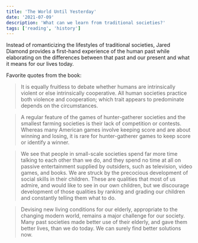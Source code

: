 ```yaml
---
title: 'The World Until Yesterday'
date: '2021-07-09'
description: 'What can we learn from traditional societies?'
tags: ['reading', 'history']
---
```


Instead of romanticizing the lifestyles of traditional societies, Jared Diamond provides a first-hand experience of the human past while elaborating on the differences between that past and our present and what it means for our lives today.

Favorite quotes from the book:

> It is equally fruitless to debate whether humans are intrinsically violent or else intrinsically cooperative. All human societies practice both violence and cooperation; which trait appears to predominate depends on the circumstances.

> A regular feature of the games of hunter-gatherer societies and the smallest farming societies is their lack of competition or contests. Whereas many American games involve keeping score and are about winning and losing, it is rare for hunter-gatherer games to keep score or identify a winner.

> We see that people in small-scale societies spend far more time talking to each other than we do, and they spend no time at all on passive entertainment supplied by outsiders, such as television, video games, and books. We are struck by the precocious development of social skills in their children. These are qualities that most of us admire, and would like to see in our own children, but we discourage development of those qualities by ranking and grading our children and constantly telling them what to do.

> Devising new living conditions for our elderly, appropriate to the changing modern world, remains a major challenge for our society. Many past societies made better use of their elderly, and gave them better lives, than we do today. We can surely find better solutions now.
